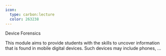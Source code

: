```yaml
---
icon:
  type: carbon:lecture
  color: 263238
---
```

Device Forensics

This module aims to provide students with the skills to uncover information that is found in mobile digital devices. Such devices may include phones,  ... 

